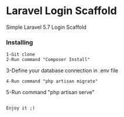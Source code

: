 # Laravel Login Scaffold

Simple Laravel 5.7 Login Scaffold

### Installing
```
1-Git clone
2-Run command "Composer Install"
```
3-Define your database connection in .env file
```
4-Run command "php artisan migrate"
```
5-Run command "php artisan serve"
```

Enjoy it ;)


